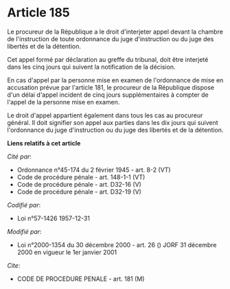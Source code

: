# Article 185

Le procureur de la République a le droit d'interjeter appel devant la chambre de l'instruction de toute ordonnance du juge
d'instruction ou du juge des libertés et de la détention.

Cet appel formé par déclaration au greffe du tribunal, doit être interjeté dans les cinq jours qui suivent la notification de
la décision.

En cas d'appel par la personne mise en examen de l'ordonnance de mise en accusation prévue par l'article 181, le procureur de
la République dispose d'un délai d'appel incident de cinq jours supplémentaires à compter de l'appel de la personne mise en
examen.

Le droit d'appel appartient également dans tous les cas au procureur général. Il doit signifier son appel aux parties dans
les dix jours qui suivent l'ordonnance du juge d'instruction ou du juge des libertés et de la détention.

**Liens relatifs à cet article**

_Cité par_:

  - Ordonnance n°45-174 du 2 février 1945 - art. 8-2 (VT)
  - Code de procédure pénale - art. 148-1-1 (VT)
  - Code de procédure pénale - art. D32-16 (V)
  - Code de procédure pénale - art. D32-19 (V)

_Codifié par_:

  - Loi n°57-1426 1957-12-31

_Modifié par_:

  - Loi n°2000-1354 du 30 décembre 2000 - art. 26 () JORF 31 décembre 2000 en vigueur le 1er janvier 2001

_Cite_:

  - CODE DE PROCEDURE PENALE - art. 181 (M)
